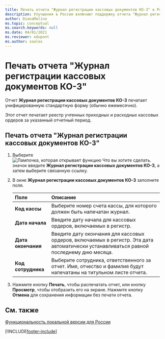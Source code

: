 ```yaml
---
title: Печать отчета "Журнал регистрации кассовых документов КО-3" в России
description: Улучшения в России включают поддержку отчета "Журнал регистрации кассовых документов КО-3"
author: DianaMalina
ms.topic: conceptual
ms.search.keywords: null
ms.date: 04/01/2021
ms.reviewer: edupont
ms.author: soalex
---
```


# Печать отчета "Журнал регистрации кассовых документов КО-3"

Отчет **Журнал регистрации кассовых документов КО-3** печатает унифицированную стандартную форму (обычно ежемесячно).  

Этот отчет печатает реестр учтенных приходных и расходных кассовых ордеров за указанный отчетный период.  

## Печать отчета "Журнал регистрации кассовых документов КО-3"

1. Выберите ![Лампочка, которая открывает функцию Что вы хотите сделать.](../../media/ui-search/search_small.png "Что вы хотите сделать") значок введите **Журнал регистрации кассовых документов КО-3**, а затем выберите связанную ссылку.

2. В окне **Журнал регистрации кассовых документов КО-3** заполните поля.

   | Поле                | Описание                                                  |
   | :------------------- | :----------------------------------------------------------- |
   | **Код кассы** | Выберите номер счета кассы, для которого должен быть напечатан журнал. |
   | **Дата начала**    | Введите дату начала для кассовых ордеров, включаемых в регистр. |
   | **Дата окончания**      | Введите дату окончания для кассовых ордеров, включаемых в регистр. Эта дата автоматически устанавливаться равной последнему дню месяца. |
   | **Код сотрудника**     | Выберите сотрудника, ответственного за отчет. Имя, отчество и фамилия будут напечатаны на титульном листе отчета. |

3. Нажмите кнопку **Печать**, чтобы распечатать отчет, или кнопку **Просмотр**, чтобы отобразить его на экране. Нажмите кнопку **Отмена** для сохранения информации без печати отчета.

## См. также

[Функциональность локальной версии для России](russia-local-functionality.md)  


[!INCLUDE[footer-include](../../includes/footer-banner.md)]
